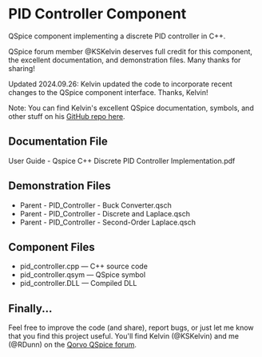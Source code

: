 # PID Controller Component
QSpice component implementing a discrete PID controller in C++.

QSpice forum member @KSKelvin deserves full credit for this component, the excellent documentation, and demonstration files.  Many thanks for sharing!

Updated 2024.09.26:  Kelvin updated the code to incorporate recent changes to the QSpice component interface.  Thanks, Kelvin!

Note:  You can find Kelvin's excellent QSpice documentation, symbols, and other stuff on his [GitHub repo here](https://github.com/KSKelvin-Github/Qspice/).

## Documentation File
User Guide - Qspice C++ Discrete PID Controller Implementation.pdf

## Demonstration Files
* Parent - PID_Controller - Buck Converter.qsch
* Parent - PID_Controller - Discrete and Laplace.qsch
* Parent - PID_Controller - Second-Order Laplace.qsch

## Component Files
* pid_controller.cpp &mdash; C++ source code
* pid_controller.qsym &mdash; QSpice symbol
* pid_controller.DLL &mdash; Compiled DLL

## Finally...
Feel free to improve the code (and share), report bugs, or just let me know that you find this project useful.  You'll find Kelvin (@KSKelvin) and me (@RDunn) on the [Qorvo QSpice forum](https://forum.qorvo.com/c/qspice/).